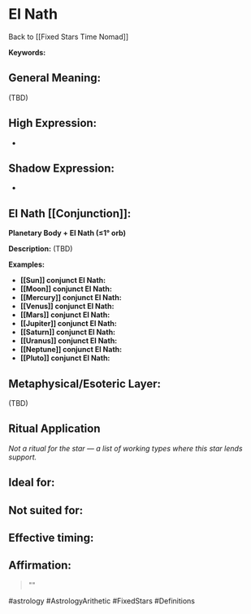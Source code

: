 # El Nath

Back to [[Fixed Stars Time Nomad]]

**Keywords:** 

## General Meaning:
(TBD)

## High Expression:
- 

## Shadow Expression:
- 

## El Nath [[Conjunction]]:

**Planetary Body + El Nath (≤1° orb)**

**Description:**
(TBD)

**Examples:**
- **[[Sun]] conjunct El Nath:** 
- **[[Moon]] conjunct El Nath:** 
- **[[Mercury]] conjunct El Nath:** 
- **[[Venus]] conjunct El Nath:** 
- **[[Mars]] conjunct El Nath:** 
- **[[Jupiter]] conjunct El Nath:** 
- **[[Saturn]] conjunct El Nath:** 
- **[[Uranus]] conjunct El Nath:** 
- **[[Neptune]] conjunct El Nath:** 
- **[[Pluto]] conjunct El Nath:** 

## Metaphysical/Esoteric Layer:
(TBD)

## Ritual Application
*Not a ritual for the star — a list of working types where this star lends support.*

**Ideal for:**
- 
**Not suited for:**
- 
**Effective timing:**
- 

## Affirmation:

> ""

#astrology #AstrologyArithetic #FixedStars #Definitions
